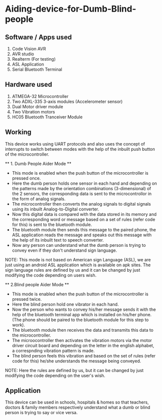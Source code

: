 # Aiding-device-for-Dumb-Blind-people

## Software / Apps used

1. Code Vision AVR
2. AVR studio
3. Realterm (For testing)
4. ASL Application
5. Serial Bluetooth Terminal

## Hardware used

1. ATMEGA-32 Microcontroller
2. Two ADXL-335 3-axis modules (Accelerometer sensor)
3. Dual Motor driver module
4. Two Vibration motors
5. HC05 Bluetooth Tranceiver Module

## Working

This device works using UART protocols and also uses the concept of interrupts to switch between modes with the help of the inbuilt push button of the microcontroller.

** 1. Dumb People Aider Mode **

- This mode is enabled when the push button of the microcontroller is pressed once. 
- Here the dumb person holds one sensor in each hand and depending on the patterns made by the orientation combinations (3-dimensional) of the 2 sensors, the corresponding data is sent to the microcontrollor in the form of analog signals.
- The microcontroller then converts the analog signals to digital signals using its inbuilt Analog-to-Digital converter.
- Now this digital data is compared with the data stored in its memory and the corresponding word or message based on a set of rules (refer code for this) is sent to the bluetooth module. 
- The bluetooth module then sends this message to the paired phone, the ASL application reads the message and speaks out this message with the help of its inbuilt text to speech converter. 
- Now any person can understand what the dumb person is trying to convey even if they don't understand sign language.

NOTE: This mode is not based on American sign Language (ASL), we are just using an android ASL application which is available on apk sites. The sign language rules are defined by us and it can be changed by just modifying the code depending on users wish.

** 2.Blind people Aider Mode **

- This mode is enabled when the push button of the microcontroller is pressed twice.
- Here the blind person hold one vibrator in each hand.
- Now the person who wants to convey his/her message sends it with the help of the bluetooth terminal app which is installed on his/her phone. (The phone should be paired to the bluetooth module for this step to work).
- The bluetooth module then receives the data and transmits this data to the microcontroller.
- The microocontroller then activates the vibration motors via the motor driver circuit board and depending on the letter in the english alphabet, a correspnding vibration pattern is made.
- The blind person feels this vibration and based on the set of rules (refer code for this) he/she understands the message being conveyed.

NOTE: Here the rules are defined by us, but it can be changed by just modifying the code depending on the user's wish.

## Application

This device can be used in schools, hospitals & homes so that teachers, doctors & family members respectively understand what a dumb or blind person is trying to say or vice versa.

